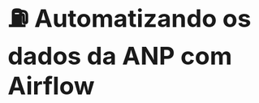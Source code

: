 <div style="display: flex; justify-content: center; align-items: center; height: 100vh;">
  <h1 style="font-size: 48px;">⛽ Automatizando os dados da ANP com Airflow</h1>
</div>



<p align="center">
  <img src="https://github.com/CrisSantosDB/precos_combustuveis/blob/main/projeto_airflow.png?raw=true" width="500"/>
</p>


# Análise de Preços de Combustíveis - Pipeline Automatizado

Este é um projeto pessoal de Engenharia de Dados que automatiza a coleta, tratamento e armazenamento dos dados semanais de preços de combustíveis publicados pela **Agência Nacional do Petróleo (ANP)**.

---

## Motivação

Os preços dos combustíveis no Brasil sofrem variações constantes, impactando o bolso do consumidor e a logística das empresas. Este projeto tem como objetivo construir um pipeline de dados automatizado para facilitar a análise dessas variações e gerar insights relevantes a partir de dados públicos oficiais.

---

## Tecnologias usadas

- **Apache Airflow (com Astro CLI):** Orquestração do pipeline de dados para automação do processo semanal  
- **Python:** Tratamento e limpeza dos dados brutos  
- **PostgreSQL:** Banco de dados relacional para armazenar os dados tratados  
- **Power BI:** Visualização simples para apresentar insights (não foco principal, apenas para entrega de valor)

---

## Como funciona o pipeline

1. **Download automático** da planilha semanal publicada pela ANP  
2. **Tratamento dos dados** com scripts em Python, focando inicialmente na aba de capitais  
3. **Carga dos dados limpos** no banco de dados PostgreSQL  
4. (Opcional) Visualização no Power BI para análise e apresentação dos resultados

---

## Estrutura do projeto





